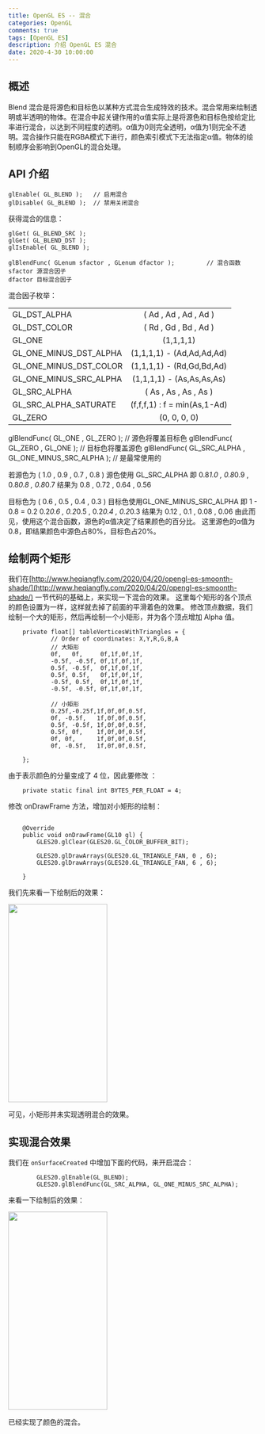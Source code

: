 ```yaml
---
title: OpenGL ES -- 混合
categories: OpenGL
comments: true
tags: [OpenGL ES]
description: 介绍 OpenGL ES 混合
date: 2020-4-30 10:00:00
---
```


## 概述

Blend 混合是将源色和目标色以某种方式混合生成特效的技术。混合常用来绘制透明或半透明的物体。在混合中起关键作用的α值实际上是将源色和目标色按给定比率进行混合，以达到不同程度的透明。α值为0则完全透明，α值为1则完全不透明。混合操作只能在RGBA模式下进行，颜色索引模式下无法指定α值。物体的绘制顺序会影响到OpenGL的混合处理。

## API 介绍

```
glEnable( GL_BLEND );   // 启用混合
glDisable( GL_BLEND );  // 禁用关闭混合
```
获得混合的信息：

```
glGet( GL_BLEND_SRC );
glGet( GL_BLEND_DST );
glIsEnable( GL_BLEND );

glBlendFunc( GLenum sfactor , GLenum dfactor );         // 混合函数
sfactor 源混合因子
dfactor 目标混合因子
```

混合因子枚举：

|||
| ------------- |:-------------:| 
| GL_DST_ALPHA | ( Ad , Ad , Ad , Ad ) |
| GL_DST_COLOR | ( Rd , Gd , Bd , Ad ) |
| GL_ONE | (1,1,1,1) |
| GL_ONE_MINUS_DST_ALPHA | (1,1,1,1) - (Ad,Ad,Ad,Ad) |
| GL_ONE_MINUS_DST_COLOR | (1,1,1,1) - (Rd,Gd,Bd,Ad) |
| GL_ONE_MINUS_SRC_ALPHA | (1,1,1,1) - (As,As,As,As) |
| GL_SRC_ALPHA | ( As , As , As , As ) |
| GL_SRC_ALPHA_SATURATE | (f,f,f,1) : f = min(As,1-Ad) |
| GL_ZERO | (0, 0, 0, 0) |


glBlendFunc( GL_ONE , GL_ZERO );        // 源色将覆盖目标色
glBlendFunc( GL_ZERO , GL_ONE );        // 目标色将覆盖源色
glBlendFunc( GL_SRC_ALPHA , GL_ONE_MINUS_SRC_ALPHA ); // 是最常使用的

若源色为 ( 1.0 , 0.9 , 0.7 , 0.8 )
源色使用 GL_SRC_ALPHA
即 0.8*1.0 , 0.8*0.9 , 0.8*0.8 , 0.8*0.7
结果为 0.8 , 0.72 , 0.64 , 0.56

目标色为 ( 0.6 , 0.5 , 0.4 , 0.3 )
目标色使用GL_ONE_MINUS_SRC_ALPHA
即 1 - 0.8 = 0.2
0.2*0.6 , 0.2*0.5 , 0.2*0.4 , 0.2*0.3
结果为 0.12 , 0.1 , 0.08 , 0.06
由此而见，使用这个混合函数，源色的α值决定了结果颜色的百分比。
这里源色的α值为0.8，即结果颜色中源色占80%，目标色占20%。

## 绘制两个矩形

我们在[http://www.heqiangfly.com/2020/04/20/opengl-es-smoonth-shade/](http://www.heqiangfly.com/2020/04/20/opengl-es-smoonth-shade/) 一节代码的基础上，来实现一下混合的效果。
这里每个矩形的各个顶点的颜色设置为一样，这样就去掉了前面的平滑着色的效果。
修改顶点数据，我们绘制一个大的矩形，然后再绘制一个小矩形，并为各个顶点增加 Alpha 值。

```
    private float[] tableVerticesWithTriangles = {
            // Order of coordinates: X,Y,R,G,B,A
            // 大矩形
            0f,   0f,     0f,1f,0f,1f,
            -0.5f, -0.5f, 0f,1f,0f,1f,
            0.5f, -0.5f,  0f,1f,0f,1f,
            0.5f, 0.5f,   0f,1f,0f,1f,
            -0.5f, 0.5f,  0f,1f,0f,1f,
            -0.5f, -0.5f, 0f,1f,0f,1f,

            // 小矩形
            0.25f,-0.25f,1f,0f,0f,0.5f,
            0f, -0.5f,   1f,0f,0f,0.5f,
            0.5f, -0.5f, 1f,0f,0f,0.5f,
            0.5f, 0f,    1f,0f,0f,0.5f,
            0f, 0f,      1f,0f,0f,0.5f,
            0f, -0.5f,   1f,0f,0f,0.5f,

    };
```

由于表示颜色的分量变成了 4 位，因此要修改 ：

```
    private static final int BYTES_PER_FLOAT = 4;
```

修改 onDrawFrame 方法，增加对小矩形的绘制：

```

    @Override
    public void onDrawFrame(GL10 gl) {
        GLES20.glClear(GLES20.GL_COLOR_BUFFER_BIT);

        GLES20.glDrawArrays(GLES20.GL_TRIANGLE_FAN, 0 , 6);
        GLES20.glDrawArrays(GLES20.GL_TRIANGLE_FAN, 6 , 6);

    }
```

我们先来看一下绘制后的效果：

<img src="/images/opengl-es-texture/disable-blend.png" width="200" height="400"/>

可见，小矩形并未实现透明混合的效果。

## 实现混合效果

我们在 `onSurfaceCreated` 中增加下面的代码，来开启混合：

```
        GLES20.glEnable(GL_BLEND);
        GLES20.glBlendFunc(GL_SRC_ALPHA, GL_ONE_MINUS_SRC_ALPHA);
```

来看一下绘制后的效果：

<img src="/images/opengl-es-texture/enable-blend.png" width="200" height="400"/>

已经实现了颜色的混合。